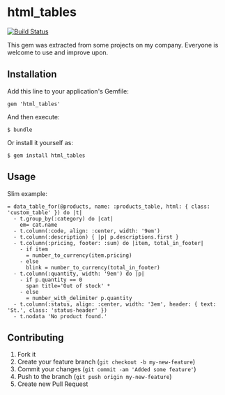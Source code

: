 # html_tables

[![Build Status](https://travis-ci.org/elementar/html_tables.svg?branch=master)](https://travis-ci.org/elementar/html_tables)

This gem was extracted from some projects on my company. Everyone is welcome to use and improve upon.

## Installation

Add this line to your application's Gemfile:

    gem 'html_tables'

And then execute:

    $ bundle

Or install it yourself as:

    $ gem install html_tables

## Usage

Slim example:

    = data_table_for(@products, name: :products_table, html: { class: 'custom_table' }) do |t|
      - t.group_by(:category) do |cat|
        em= cat.name
      - t.column(:code, align: :center, width: '9em')
      - t.column(:description) { |p| p.descriptions.first }
      - t.column(:pricing, footer: :sum) do |item, total_in_footer|
        - if item
          = number_to_currency(item.pricing)
        - else
          blink = number_to_currency(total_in_footer)
      - t.column(:quantity, width: '9em') do |p|
        - if p.quantity == 0
          span title='Out of stock' *
        - else
          = number_with_delimiter p.quantity
      - t.column(:status, align: :center, width: '3em', header: { text: 'St.', class: 'status-header' })
      - t.nodata 'No product found.'

## Contributing

1. Fork it
2. Create your feature branch (`git checkout -b my-new-feature`)
3. Commit your changes (`git commit -am 'Added some feature'`)
4. Push to the branch (`git push origin my-new-feature`)
5. Create new Pull Request
